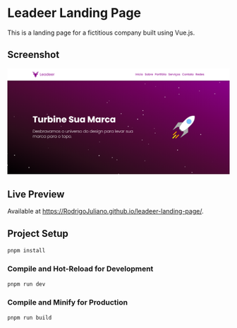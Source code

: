 # Leadeer Landing Page

This is a landing page for a fictitious company built using Vue.js.

## Screenshot

![Leadeer Landing Page](.github/screenshot.png)

## Live Preview

Available at https://RodrigoJuliano.github.io/leadeer-landing-page/.

## Project Setup

```sh
pnpm install
```

### Compile and Hot-Reload for Development

```sh
pnpm run dev
```

### Compile and Minify for Production

```sh
pnpm run build
```

